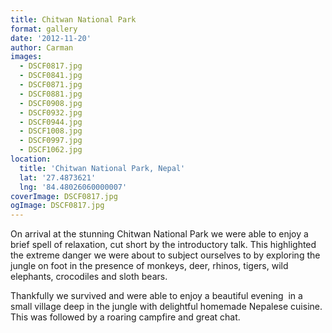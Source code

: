 ```yaml
---
title: Chitwan National Park
format: gallery
date: '2012-11-20'
author: Carman
images:
  - DSCF0817.jpg
  - DSCF0841.jpg
  - DSCF0871.jpg
  - DSCF0881.jpg
  - DSCF0908.jpg
  - DSCF0932.jpg
  - DSCF0944.jpg
  - DSCF1008.jpg
  - DSCF0997.jpg
  - DSCF1062.jpg
location:
  title: 'Chitwan National Park, Nepal'
  lat: '27.4873621'
  lng: '84.48026060000007'
coverImage: DSCF0817.jpg
ogImage: DSCF0817.jpg
---
```


On arrival at the stunning Chitwan National Park we were able to enjoy a brief spell of relaxation, cut short by the introductory talk. This highlighted the extreme danger we were about to subject ourselves to by exploring the jungle on foot in the presence of monkeys, deer, rhinos, tigers, wild elephants, crocodiles and sloth bears.

Thankfully we survived and were able to enjoy a beautiful evening  in a small village deep in the jungle with delightful homemade Nepalese cuisine. This was followed by a roaring campfire and great chat.
